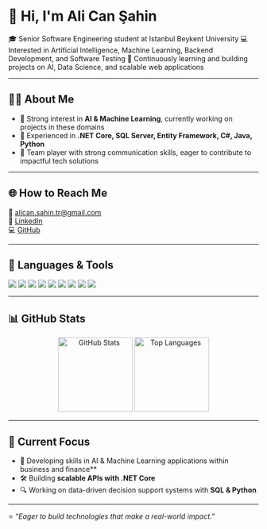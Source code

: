 # 👋 Hi, I'm Ali Can Şahin  

🎓 Senior Software Engineering student at Istanbul Beykent University
💻 Interested in Artificial Intelligence, Machine Learning, Backend Development, and Software Testing
🚀 Continuously learning and building projects on AI, Data Science, and scalable web applications

---

## 🧑‍💼 About Me
- 🔹 Strong interest in **AI & Machine Learning**, currently working on projects in these domains  
- 🔹 Experienced in **.NET Core, SQL Server, Entity Framework, C#, Java, Python**  
- 🔹 Team player with strong communication skills, eager to contribute to impactful tech solutions  

---

## 🌐 How to Reach Me  
📧 [alican.sahin.tr@gmail.com](mailto:alican.sahin.tr@gmail.com)  
🔗 [LinkedIn](https://www.linkedin.com/in/alicansahinn/)  
💻 [GitHub](https://github.com/alicansah1n)  


---

## 🚀 Languages & Tools  

<p>
  <img src="https://img.shields.io/badge/C%23-239120?style=for-the-badge&logo=c-sharp&logoColor=white" />
  <img src="https://img.shields.io/badge/.NET-512BD4?style=for-the-badge&logo=dotnet&logoColor=white" />
  <img src="https://img.shields.io/badge/ASP.NET-5C2D91?style=for-the-badge&logo=dotnet&logoColor=white" />
  <img src="https://img.shields.io/badge/SQL%20Server-CC2927?style=for-the-badge&logo=microsoft-sql-server&logoColor=white" />
  <img src="https://img.shields.io/badge/Entity%20Framework-512BD4?style=for-the-badge&logo=dotnet&logoColor=white" />
  <img src="https://img.shields.io/badge/Java-007396?style=for-the-badge&logo=java&logoColor=white" />
  <img src="https://img.shields.io/badge/Python-3776AB?style=for-the-badge&logo=python&logoColor=white" />
  <img src="https://img.shields.io/badge/AI%2FML-FF6F00?style=for-the-badge&logo=ai&logoColor=white" />
  <img src="https://img.shields.io/badge/Visual%20Studio-5C2D91?style=for-the-badge&logo=visual-studio&logoColor=white" />
</p>

---

## 📊 GitHub Stats  

<p align="center">
  <img src="https://github-readme-stats.vercel.app/api?username=alicansah1n&show_icons=true&theme=radical" alt="GitHub Stats" height="150"/>
  <img src="https://github-readme-stats.vercel.app/api/top-langs/?username=alicansah1n&layout=compact&theme=radical" alt="Top Languages" height="150"/>
</p>

---

## 🎯 Current Focus
- 🤖 Developing skills in AI & Machine Learning applications within business and finance**  
- 🛠 Building **scalable APIs with .NET Core**  
- 🔍 Working on data-driven decision support systems with **SQL & Python**  

---

⭐️ *“Eager to build technologies that make a real-world impact.”*
